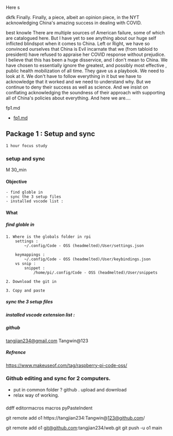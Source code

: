 Here s


dkfk
Finally. Finally, a piece, albeit an opinion piece, in the NYT acknowledging China's amazing success in dealing with COVID. 

best knowle
There are multiple sources of American failure, some of which are catalogued here. But I have yet to see anything about our huge self inflicted blindspot when it comes to China. Left or Right, we have so convinced ourselves that China is Evil incarnate that we (from tabloid to president) have refused to appraise her COVID response without prejudice. I believe that this has been a huge disservice, and I don't mean to China. We have chosen to essentially ignore the greatest, and possibly most effective , public health mobilization of all time. They gave us a playbook. We need to look at it. We don't have to follow everything in it but we have to acknowledge that it worked and we need to understand why. But we continue to deny their success as well as science. And we insist on conflating acknowledging the soundness of their approach with supporting all of China's policies about everything. And here we are....

fp1.md
- [fp1.md](file:///~/Documents/fp1.md) 

## Package 1 : Setup and sync 
    1 hour focus study 

### setup and sync 
M 30_min

#### Objective 

    - find globle in 
    - sync the 3 setup files 
    - installed vscode list : 

#### What


##### find globle in 
    1. Where is the globals folder in rpi
        settings :  
            ~/.config/Code - OSS (headmelted)/User/settings.json 

        keymappings :
            ~/.config/Code - OSS (headmelted)/User/keybindings.json
        vs snip : 
            snippet : 
                /home/pi/.config/Code - OSS (headmelted)/User/snippets
    
    2. Download the git in 

    3. Copy and paste 


##### sync the 3 setup files 

##### installed vscode extension list : 

##### github 
tangjian234@gmail.com
Tangwin@123

##### Refrence 
https://www.makeuseof.com/tag/raspberry-pi-code-oss/


### Github editing and sync for 2 computers. 

- put in common folder ? github . upload and download 
- relax way of working. 


### 


ddff
editormacros
macros
pyPasteIndent

git remote add o1 https://tangjian234:Tangwin@123@github.com/

git remote add o1 git@github.com:tangjian234/web.git
git push -u o1 main

